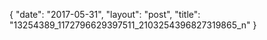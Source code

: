 {
   "date": "2017-05-31",
   "layout": "post",
   "title": "13254389_1172796629397511_2103254396827319865_n"
}

